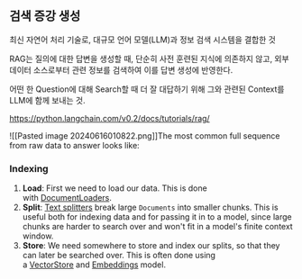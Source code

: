 ## 검색 증강 생성

최신 자연어 처리 기술로, 대규모 언어 모델(LLM)과 정보 검색 시스템을 결합한 것

RAG는 질의에 대한 답변을 생성할 때, 단순히 사전 훈련된 지식에 의존하지 않고, 외부 데이터 소스로부터 관련 정보를 검색하여 이를 답변 생성에 반영한다.

어떤 한 Question에 대해 Search할 때 더 잘 대답하기 위해  그와 관련된 Context를 LLM에 함께 보내는 것.

https://python.langchain.com/v0.2/docs/tutorials/rag/

![[Pasted image 20240616010822.png]]The most common full sequence from raw data to answer looks like:

### Indexing[​](https://python.langchain.com/v0.2/docs/tutorials/rag/#indexing "Direct link to Indexing")

1. **Load**: First we need to load our data. This is done with [DocumentLoaders](https://python.langchain.com/v0.2/docs/concepts/#document-loaders).
2. **Split**: [Text splitters](https://python.langchain.com/v0.2/docs/concepts/#text-splitters) break large `Documents` into smaller chunks. This is useful both for indexing data and for passing it in to a model, since large chunks are harder to search over and won't fit in a model's finite context window.
3. **Store**: We need somewhere to store and index our splits, so that they can later be searched over. This is often done using a [VectorStore](https://python.langchain.com/v0.2/docs/concepts/#vectorstores) and [Embeddings](https://python.langchain.com/v0.2/docs/concepts/#embedding-models) model.
